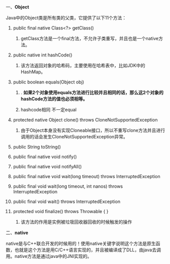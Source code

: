 一、**Object**

Java中的Object类是所有类的父类，它提供了以下11个方法：

1. public final native Class&lt;?&gt; getClass\(\)
   1. getClass方法是一个final方法，不允许子类重写，并且也是一个native方法。
2. public native int hashCode\(\)
   1. 该方法返回对象的哈希码，主要使用在哈希表中，比如JDK中的HashMap。
3. public boolean equals\(Object obj\)

   1. . **如果2个对象使用equals方法进行比较并且相同的话，那么这2个对象的hashCode方法的值也必须相等。**

   2. hashcode相同 不一定equal

4. protected native Object clone\(\) throws CloneNotSupportedException

   1. 由于Object本身没有实现Cloneable接口，所以不重写clone方法并且进行调用的话会发生CloneNotSupportedException异常。

5. public String toString\(\)

6. public final native void notify\(\)

7. public final native void notifyAll\(\)

8. public final native void wait\(long timeout\) throws InterruptedException

9. public final void wait\(long timeout, int nanos\) throws InterruptedException

10. public final void wait\(\) throws InterruptedException
11. protected void finalize\(\) throws Throwable { }  
    1. 该方法的作用是实例被垃圾回收器回收的时候触发的操作

二、**native**

native是与C++联合开发的时候用的！使用native关键字说明这个方法是原生函数，也就是这个方法是用C/C++语言实现的，并且被编译成了DLL，由java去调用。native方法是通过java中的JNI实现的。

